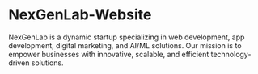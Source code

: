# NexGenLab-Website
NexGenLab is a dynamic startup specializing in web development, app development, digital marketing, and AI/ML solutions. Our mission is to empower businesses with innovative, scalable, and efficient technology-driven solutions.
